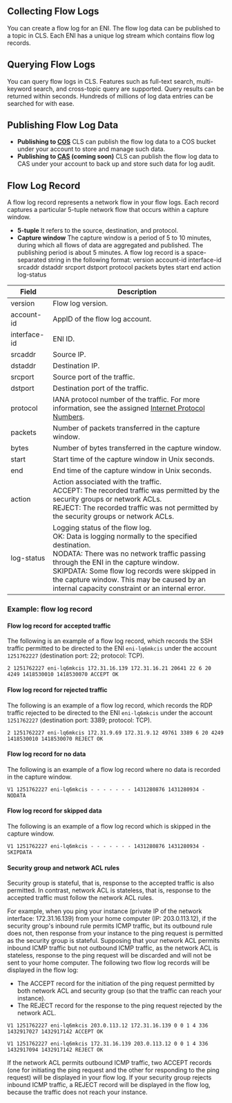 ## Collecting Flow Logs
You can create a flow log for an ENI. The flow log data can be published to a topic in CLS. Each ENI has a unique log stream which contains flow log records.
## Querying Flow Logs
You can query flow logs in CLS. Features such as full-text search, multi-keyword search, and cross-topic query are supported. Query results can be returned within seconds. Hundreds of millions of log data entries can be searched for with ease.
## Publishing Flow Log Data
- **Publishing to [COS](https://intl.cloud.tencent.com/document/product/436)**
CLS can publish the flow log data to a COS bucket under your account to store and manage such data.
- **Publishing to [CAS](https://intl.cloud.tencent.com/document/product/572) (coming soon)**
CLS can publish the flow log data to CAS under your account to back up and store such data for log audit.

## Flow Log Record
A flow log record represents a network flow in your flow logs. Each record captures a particular 5-tuple network flow that occurs within a capture window.
- **5-tuple**
It refers to the source, destination, and protocol.
- **Capture window**
The capture window is a period of 5 to 10 minutes, during which all flows of data are aggregated and published. The publishing period is about 5 minutes. A flow log record is a space-separated string in the following format:
version account-id interface-id srcaddr dstaddr srcport dstport protocol packets bytes start end action log-status

| Field | Description | 
|---------|---------|
| version | Flow log version. |
| account-id | AppID of the flow log account. |
| interface-id | ENI ID. |
| srcaddr | Source IP. |
| dstaddr | Destination IP. |
| srcport | Source port of the traffic. |
| dstport | Destination port of the traffic. |
| protocol | IANA protocol number of the traffic. For more information, see the assigned [Internet Protocol Numbers](http://www.iana.org/assignments/protocol-numbers/protocol-numbers.xhtml). |
| packets | Number of packets transferred in the capture window. |
| bytes | Number of bytes transferred in the capture window. |
| start | Start time of the capture window in Unix seconds. |
| end | End time of the capture window in Unix seconds. |
|action | Action associated with the traffic. <br/> ACCEPT: The recorded traffic was permitted by the security groups or network ACLs. <br/>  REJECT: The recorded traffic was not permitted by the security groups or network ACLs. |
| log-status | Logging status of the flow log. <br/>OK: Data is logging normally to the specified destination. <br/>NODATA: There was no network traffic passing through the ENI in the capture window. <br/>SKIPDATA: Some flow log records were skipped in the capture window. This may be caused by an internal capacity constraint or an internal error. | 


### Example: flow log record
#### Flow log record for accepted traffic
The following is an example of a flow log record, which records the SSH traffic permitted to be directed to the ENI `eni-lq6mkcis` under the account `1251762227` (destination port: 22; protocol: TCP).
```
2 1251762227 eni-lq6mkcis 172.31.16.139 172.31.16.21 20641 22 6 20 4249 1418530010 1418530070 ACCEPT OK
```

#### Flow log record for rejected traffic
The following is an example of a flow log record, which records the RDP traffic rejected to be directed to the ENI `eni-lq6mkcis` under the account `1251762227` (destination port: 3389; protocol: TCP).
```
2 1251762227 eni-lq6mkcis 172.31.9.69 172.31.9.12 49761 3389 6 20 4249 1418530010 1418530070 REJECT OK
```

#### Flow log record for no data
The following is an example of a flow log record where no data is recorded in the capture window.
```
V1 1251762227 eni-lq6mkcis - - - - - - - 1431280876 1431280934 - NODATA
```

#### Flow log record for skipped data

The following is an example of a flow log record which is skipped in the capture window.
```
V1 1251762227 eni-lq6mkcis - - - - - - - 1431280876 1431280934 - SKIPDATA
```
#### Security group and network ACL rules
Security group is stateful, that is, response to the accepted traffic is also permitted. In contrast, network ACL is stateless, that is, response to the accepted traffic must follow the network ACL rules.

For example, when you ping your instance (private IP of the network interface: 172.31.16.139) from your home computer (IP: 203.0.113.12), if the security group's inbound rule permits ICMP traffic, but its outbound rule does not, then response from your instance to the ping request is permitted as the security group is stateful.
Supposing that your network ACL permits inbound ICMP traffic but not outbound ICMP traffic, as the network ACL is stateless, response to the ping request will be discarded and will not be sent to your home computer. The following two flow log records will be displayed in the flow log:
- The ACCEPT record for the initiation of the ping request permitted by both network ACL and security group (so that the traffic can reach your instance).
- The REJECT record for the response to the ping request rejected by the network ACL.
 ```
V1 1251762227 eni-lq6mkcis 203.0.113.12 172.31.16.139 0 0 1 4 336 1432917027 1432917142 ACCEPT OK
```
```
V1 1251762227 eni-lq6mkcis 172.31.16.139 203.0.113.12 0 0 1 4 336 1432917094 1432917142 REJECT OK
```

If the network ACL permits outbound ICMP traffic, two ACCEPT records (one for initiating the ping request and the other for responding to the ping request) will be displayed in your flow log. If your security group rejects inbound ICMP traffic, a REJECT record will be displayed in the flow log, because the traffic does not reach your instance.
